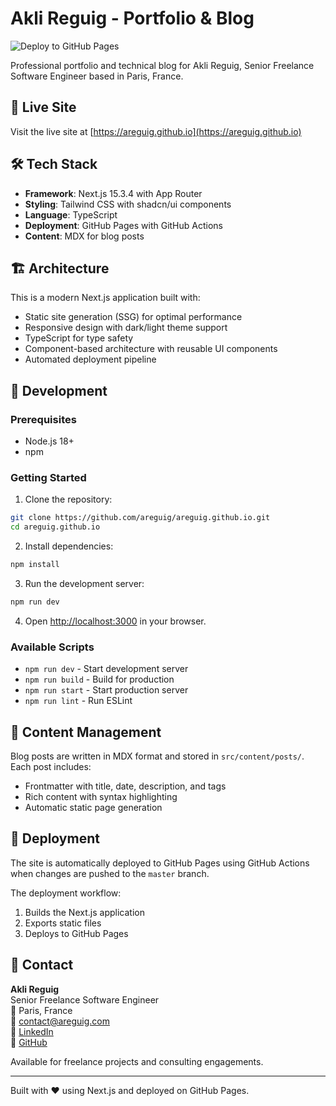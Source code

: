 # Akli Reguig - Portfolio & Blog

![Deploy to GitHub Pages](https://github.com/areguig/areguig.github.io/workflows/Deploy%20to%20GitHub%20Pages/badge.svg)

Professional portfolio and technical blog for Akli Reguig, Senior Freelance Software Engineer based in Paris, France.

## 🚀 Live Site

Visit the live site at [https://areguig.github.io](https://areguig.github.io)

## 🛠️ Tech Stack

- **Framework**: Next.js 15.3.4 with App Router
- **Styling**: Tailwind CSS with shadcn/ui components
- **Language**: TypeScript
- **Deployment**: GitHub Pages with GitHub Actions
- **Content**: MDX for blog posts

## 🏗️ Architecture

This is a modern Next.js application built with:

- Static site generation (SSG) for optimal performance
- Responsive design with dark/light theme support
- TypeScript for type safety
- Component-based architecture with reusable UI components
- Automated deployment pipeline

## 🚀 Development

### Prerequisites

- Node.js 18+ 
- npm

### Getting Started

1. Clone the repository:
```bash
git clone https://github.com/areguig/areguig.github.io.git
cd areguig.github.io
```

2. Install dependencies:
```bash
npm install
```

3. Run the development server:
```bash
npm run dev
```

4. Open [http://localhost:3000](http://localhost:3000) in your browser.

### Available Scripts

- `npm run dev` - Start development server
- `npm run build` - Build for production
- `npm run start` - Start production server
- `npm run lint` - Run ESLint

## 📝 Content Management

Blog posts are written in MDX format and stored in `src/content/posts/`. Each post includes:

- Frontmatter with title, date, description, and tags
- Rich content with syntax highlighting
- Automatic static page generation

## 🚀 Deployment

The site is automatically deployed to GitHub Pages using GitHub Actions when changes are pushed to the `master` branch.

The deployment workflow:
1. Builds the Next.js application
2. Exports static files
3. Deploys to GitHub Pages

## 📧 Contact

**Akli Reguig**  
Senior Freelance Software Engineer  
📍 Paris, France  
📧 contact@areguig.com  
💼 [LinkedIn](https://linkedin.com/in/areguig)  
🔗 [GitHub](https://github.com/areguig)  

Available for freelance projects and consulting engagements.

---

Built with ❤️ using Next.js and deployed on GitHub Pages.